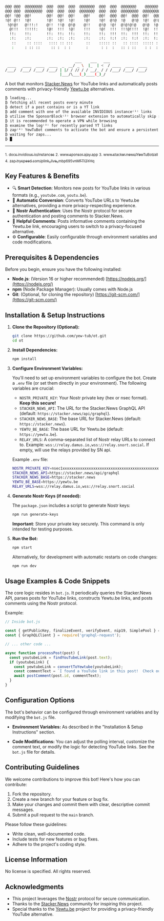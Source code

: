 ```bash                                                                                  
@@@ @@@  @@@@@@@@  @@@  @@@  @@@  @@@@@@@  @@@  @@@  @@@@@@@    @@@@@@   @@@@@@@  
@@@ @@@  @@@@@@@@  @@@  @@@  @@@  @@@@@@@  @@@  @@@  @@@@@@@@  @@@@@@@@  @@@@@@@  
@@! !@@  @@!       @@!  @@!  @@!    @@!    @@!  @@@  @@!  @@@  @@!  @@@    @@!    
!@! @!!  !@!       !@!  !@!  !@!    !@!    !@!  @!@  !@   @!@  !@!  @!@    !@!    
 !@!@!   @!!!:!    @!!  !!@  @!@    @!!    @!@  !@!  @!@!@!@   @!@  !@!    @!!    
  @!!!   !!!!!:    !@!  !!!  !@!    !!!    !@!  !!!  !!!@!!!!  !@!  !!!    !!!    
  !!:    !!:       !!:  !!:  !!:    !!:    !!:  !!!  !!:  !!!  !!:  !!!    !!:    
  :!:    :!:       :!:  :!:  :!:    :!:    :!:  !:!  :!:  !:!  :!:  !:!    :!:    
   ::     :: ::::   :::: :: :::      ::    ::::: ::   :: ::::  ::::: ::     ::    
   :     : :: ::     :: :  : :       :      : :  :   :: : ::    : :  :      :


                                ___    ___   ___                 
 ____   ____  ____  ____  _  __/ _ \  |_  | <  / ____  ____  ____
/___/  /___/ /___/ /___/ | |/ / // / / __/_ / / /___/ /___/ /___/
                         |___/\___(_)____(_)_/

```
                  
A bot that monitors [Stacker.News](https://stacker.news/r/YewTuBot) for YouTube links and automatically posts comments with privacy-friendly [Yewtu.be](https://yewtu.be) alternatives.

```bash
₿ loading... 
₿ fetching all recent posts every minute
₿ detect if a post contains or is a YT link
₿ add comment with one of the available INVIDIOUS instance⁽¹⁾ links
₿ utilise the SponsorBlock⁽²⁾ browser extension to automatically skip sponsor segments in YT videos
₿ it is recommended to operate a VPN while browsing
₿ examine the log⁽³⁾ for recently parsed YT links
₿ zap⁽⁴⁾ YewTuBot comments to activate the bot and ensure a persistent service
₿ waiting for zaps...
₿ █


```
- - -

<sub>1.</sub> [<sub>docs.invidious.io/instances</sub>](https://docs.invidious.io/instances/)
<sub>2.</sub> [<sub>www.sponsor.ajay.app</sub>](https://sponsor.ajay.app)
<sub>3.</sub> [<sub>www.stacker.news/YewTuBot/all</sub>](https://stacker.news/YewTuBot/all/r/YewTuBot)
<sub>4.</sub> [<sub>zap.tryspeed.com/plink_live_mbp695vnMFTI2YHq</sub>](https://buy.tryspeed.com/plink_live_mbp695vnMFTI2YHq)


## Key Features & Benefits

-   🔍 **Smart Detection**: Monitors new posts for YouTube links in various formats (e.g., `youtube.com`, `youtu.be`).
-   🔄 **Automatic Conversion**: Converts YouTube URLs to Yewtu.be alternatives, providing a more privacy-respecting experience.
-   🔐 **Nostr Authentication**: Uses the Nostr protocol for secure authentication and posting comments to Stacker.News.
-   💬 **Helpful Comments**: Posts informative comments containing the Yewtu.be link, encouraging users to switch to a privacy-focused alternative.
-   ⚙️ **Configurable**:  Easily configurable through environment variables and code modifications.

## Prerequisites & Dependencies

Before you begin, ensure you have the following installed:

-   **Node.js**:  (Version 16 or higher recommended)  [https://nodejs.org/](https://nodejs.org/)
-   **npm** (Node Package Manager): Usually comes with Node.js
-   **Git**:  (Optional, for cloning the repository) [https://git-scm.com/](https://git-scm.com/)

## Installation & Setup Instructions

1.  **Clone the Repository (Optional):**

    ```bash
    git clone https://github.com/yew-tub/ot.git
    cd ot
    ```

2.  **Install Dependencies:**

    ```bash
    npm install
    ```

3.  **Configure Environment Variables:**

    You'll need to set up environment variables to configure the bot.  Create a `.env` file (or set them directly in your environment). The following variables are crucial:

    -   `NOSTR_PRIVATE_KEY`: Your Nostr private key (hex or nsec format).  **Keep this secure!**
    -   `STACKER_NEWS_API`:  The URL for the Stacker.News GraphQL API (default: `https://stacker.news/api/graphql`).
    -   `STACKER_NEWS_BASE`: The base URL for Stacker.News (default: `https://stacker.news`).
    -   `YEWTU_BE_BASE`: The base URL for Yewtu.be (default: `https://yewtu.be`).
    -   `RELAY_URLS`: A comma-separated list of Nostr relay URLs to connect to. Example: `wss://relay.damus.io,wss://relay.snort.social`. If empty, will use the relays provided by SN api.

    Example `.env` file:

    ```bash
    NOSTR_PRIVATE_KEY=nsec1xxxxxxxxxxxxxxxxxxxxxxxxxxxxxxxxxxxxxxxxxxxxxxxxxxxxxxxxxxxxxxxxx
    STACKER_NEWS_API=https://stacker.news/api/graphql
    STACKER_NEWS_BASE=https://stacker.news
    YEWTU_BE_BASE=https://yewtu.be
    RELAY_URLS=wss://relay.damus.io,wss://relay.snort.social
    ```

4.  **Generate Nostr Keys (if needed):**

    The `package.json` includes a script to generate Nostr keys:

    ```bash
    npm run generate-keys
    ```

    **Important**: Store your private key securely. This command is only intended for testing purposes.

5.  **Run the Bot:**

    ```bash
    npm start
    ```

    Alternatively, for development with automatic restarts on code changes:

    ```bash
    npm run dev
    ```

## Usage Examples & Code Snippets

The core logic resides in `bot.js`.  It periodically queries the Stacker.News API, parses posts for YouTube links, constructs Yewtu.be links, and posts comments using the Nostr protocol.

Example:

```javascript
// Inside bot.js

const { getPublicKey, finalizeEvent, verifyEvent, nip19, SimplePool } = require('nostr-tools');
const { GraphQLClient } = require('graphql-request');

// ... other code ...

async function processPost(post) {
  const youtubeLink = findYouTubeLink(post.text);
  if (youtubeLink) {
    const yewtubeLink = convertToYewtube(youtubeLink);
    const commentText = `I found a YouTube link in this post!  Check out the privacy-friendly Yewtu.be alternative: ${yewtubeLink}`;
    await postComment(post.id, commentText);
  }
}
```

## Configuration Options

The bot's behavior can be configured through environment variables and by modifying the `bot.js` file.

-   **Environment Variables:**  As described in the "Installation & Setup Instructions" section.

-   **Code Modifications:** You can adjust the polling interval, customize the comment text, or modify the logic for detecting YouTube links.  See the `bot.js` file for details.

## Contributing Guidelines

We welcome contributions to improve this bot!  Here's how you can contribute:

1.  Fork the repository.
2.  Create a new branch for your feature or bug fix.
3.  Make your changes and commit them with clear, descriptive commit messages.
4.  Submit a pull request to the `main` branch.

Please follow these guidelines:

-   Write clean, well-documented code.
-   Include tests for new features or bug fixes.
-   Adhere to the project's coding style.

## License Information

No license is specified. All rights reserved.

## Acknowledgments

-   This project leverages the [Nostr](https://nostr.com/) protocol for secure communication.
-   Thanks to the [Stacker.News](https://stacker.news/r/YewTuBot) community for inspiring this project.
-   Special thanks to the [Yewtu.be](https://yewtu.be) project for providing a privacy-friendly YouTube alternative.
